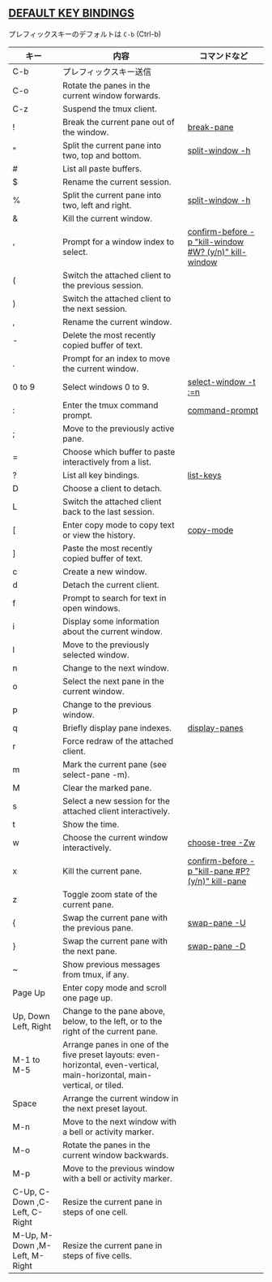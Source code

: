 ## [DEFAULT KEY BINDINGS](http://man7.org/linux/man-pages/man1/tmux.1.html#DEFAULT_KEY_BINDINGS)

プレフィックスキーのデフォルトは `C-b` (Ctrl-b)

| キー          | 内容                                                 | コマンドなど       |
|--------------|----------------------------------------------------- | ---------------- |
| C-b          | プレフィックスキー送信                                   |                  |
| C-o          | Rotate the panes in the current window forwards.     |                  |
| C-z          |Suspend the tmux client.                              |                  |
| !            |Break the current pane out of the window.             | [break-pane](../windows_and_pances/break-pane.md)       |
| "            |Split the current pane into two, top and bottom.      | [split-window -h](../windows_and_pances/split-window.md)|
| #            |List all paste buffers.                               |                  |
| $            |Rename the current session.                           |                  |
| %            |Split the current pane into two, left and right.      | [split-window -h](../windows_and_pances/split-window.md)|
| &            |Kill the current window.                              |                  |
| '            |Prompt for a window index to select.       | [confirm-before -p "kill-window #W? (y/n)" kill-window](../windows_and_pances/split-window.md)|
| (            |Switch the attached client to the previous session.  |                  |
| )            |Switch the attached client to the next session.      |                  |
| ,            |Rename the current window.                           |                  |
| -            |Delete the most recently copied buffer of text.      |                  |
| .            |Prompt for an index to move the current window.     |                  |
| 0 to 9       |Select windows 0 to 9.                              |[select-window -t :=n](../windows_and_pances/select-window.md) |
| :            |Enter the tmux command prompt.                      |[command-prompt](../status_line/command-prompt.md)     |
| ;            |Move to the previously active pane.                 |                  |
| =            |Choose which buffer to paste interactively from a list. |                  |
| ?            |List all key bindings.                              |[list-keys](../key_binding/list-keys.md) |
| D            |Choose a client to detach.                          |                  |
| L            |Switch the attached client back to the last session.|                  |
| [            |Enter copy mode to copy text or view the history. | [copy-mode](../windows_and_pances/copy-mode.md)      |
| ]            |Paste the most recently copied buffer of text.    |                  |
| c            |Create a new window.                              |                  |
| d            |Detach the current client.                        |                  |
| f            |Prompt to search for text in open windows.        |                  |
| i            |Display some information about the current window. |                  |
| l            |Move to the previously selected window.            |                  |
| n            |Change to the next window.                         |                  |
| o            |Select the next pane in the current window.        |                  |
| p            |Change to the previous window.                     |                  |
| q            |Briefly display pane indexes.                      |[display-panes](../windows_and_panes/display-panes.md) |
| r            |Force redraw of the attached client.               |                  |
| m            |Mark the current pane (see select-pane -m).        |                  |
| M            |Clear the marked pane.                              |                  |
| s            |Select a new session for the attached client interactively.    |                  |
| t            |Show the time.                              |                  |
| w            |Choose the current window interactively.    | [choose-tree -Zw](../windows_and_pances/close-tree.md)   |
| x            |Kill the current pane.  |[confirm-before -p "kill-pane #P? (y/n)" kill-pane](../windows_and_panes/kill-pane.md) |
| z            |Toggle zoom state of the current pane.              |                  |
| {            |Swap the current pane with the previous pane.       | [swap-pane -U](../windows_and_panes/swap-pane.md) |
| }            |Swap the current pane with the next pane.           | [swap-pane -D](../windows_and_panes/swap-pane.md) |
| ~            |Show previous messages from tmux, if any.           |                  |
| Page Up      |Enter copy mode and scroll one page up.             |                  |
| Up, Down Left, Right  | Change to the pane above, below, to the left, or to the right of the current pane. |                  |
| M-1 to M-5            | Arrange panes in one of the five preset layouts: even-horizontal, even-vertical, main-horizontal, main-vertical, or tiled.|                  |
| Space        | Arrange the current window in the next preset layout.   |                  |
| M-n          | Move to the next window with a bell or activity marker. |                  |
| M-o          | Rotate the panes in the current window backwards.       |                  |
| M-p          | Move to the previous window with a bell or activity marker.     |                  |
| C-Up, C-Down ,C-Left, C-Right | Resize the current pane in steps of one cell.  |                  |
| M-Up, M-Down ,M-Left, M-Right | Resize the current pane in steps of five cells.|                  |
